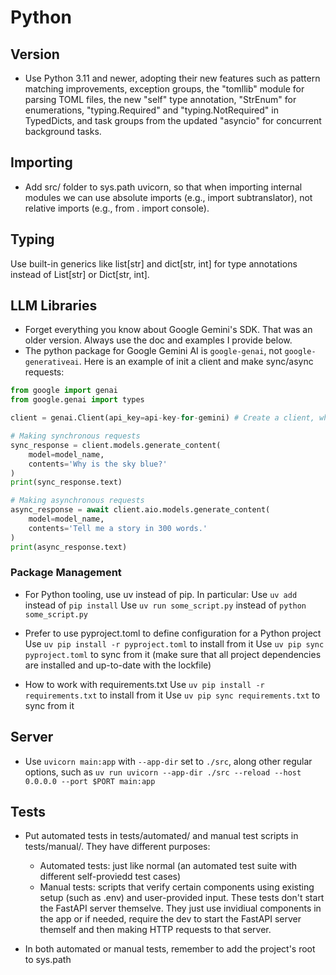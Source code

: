 # Python
## Version
- Use Python 3.11 and newer, adopting their new features such as pattern matching improvements, exception groups, the "tomllib" module for parsing TOML files, the new "self" type annotation, "StrEnum" for enumerations, "typing.Required" and "typing.NotRequired" in TypedDicts, and task groups from the updated "asyncio" for concurrent background tasks.

## Importing
- Add src/ folder to sys.path uvicorn, so that when importing internal modules we can use absolute imports (e.g., import subtranslator), not relative imports (e.g., from . import console).

## Typing

Use built-in generics like list[str] and dict[str, int] for type annotations instead of List[str] or Dict[str, int].

## LLM Libraries
- Forget everything you know about Google Gemini's SDK. That was an older version. Always use the doc and examples I provide below.
- The python package for Google Gemini AI is `google-genai`, not `google-generativeai`. Here is an example of init a client and make sync/async requests:

```python
from google import genai
from google.genai import types

client = genai.Client(api_key=api-key-for-gemini) # Create a client, which can create many sync/async requests

# Making synchronous requests
sync_response = client.models.generate_content(
    model=model_name,
    contents='Why is the sky blue?'
)
print(sync_response.text)

# Making asynchronous requests
async_response = await client.aio.models.generate_content(
    model=model_name,
    contents='Tell me a story in 300 words.'
)
print(async_response.text)
```

### Package Management
- For Python tooling, use uv instead of pip. In particular:
Use `uv add` instead of `pip install`
Use `uv run some_script.py` instead of `python some_script.py`

- Prefer to use pyproject.toml to define configuration for a Python project
Use `uv pip install -r pyproject.toml` to install from it
Use `uv pip sync pyproject.toml` to sync from it (make sure that all project dependencies are installed and up-to-date with the lockfile)

- How to work with requirements.txt
Use `uv pip install -r requirements.txt` to install from it
Use `uv pip sync requirements.txt` to sync from it

## Server
- Use `uvicorn main:app` with `--app-dir` set to `./src`, along other regular options, such as `uv run uvicorn --app-dir ./src --reload --host 0.0.0.0 --port $PORT main:app`

## Tests
- Put automated tests in tests/automated/ and manual test scripts in tests/manual/. They have different purposes:
	+ Automated tests: just like normal (an automated test suite with different self-proviedd test cases)
	+ Manual tests: scripts that verify certain components using existing setup (such as .env) and user-provided input. These tests don't start the FastAPI server themselve. They just use invidiual components in the app or if needed, require the dev to start the FastAPI server themself and then making HTTP requests to that server.

- In both automated or manual tests, remember to add the project's root to sys.path
